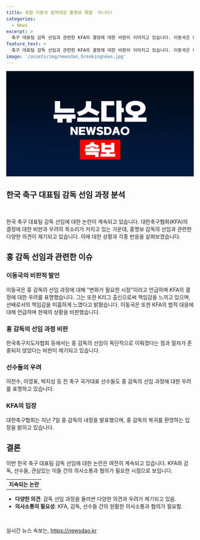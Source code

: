 ```yaml
---
title: 축협 이동국 법적대응 홍명보 폭발  아니다!
categories:
  - News
excerpt: >
  축구 대표팀 감독 선임과 관련한 KFA의 결정에 대한 비판이 이어지고 있습니다. 이동국은 변화가 필요한 시점이라며 감독 선임 과정을 비판했고, KFA의 법적 대응에 대해 언급했습니다. 홍명보 감독의 선임이 절차에 맞지 않았다는 지적과 전 축구 국가대표 선수들의 우려 목소리도 이어지고 있습니다. KFA는 홍 감독을 내정했지만, 이에 대한 논란과 비판이 계속되고 있습니다. (150자)
feature_text: >
  축구 대표팀 감독 선임과 관련한 KFA의 결정에 대한 비판이 이어지고 있습니다. 이동국은 변화가 필요한 시점이라며 감독 선임 과정을 비판했고, KFA의 법적 대응에 대해 언급했습니다. 홍명보 감독의 선임이 절차에 맞지 않았다는 지적과 전 축구 국가대표 선수들의 우려 목소리도 이어지고 있습니다. KFA는 홍 감독을 내정했지만, 이에 대한 논란과 비판이 계속되고 있습니다. (150자)
image: '/assets/img/newsdao_breakingnews.jpg'
---
```


<p><img src="/assets/img/newsdao_breakingnews.jpg" alt="ontimetimes 속보" /></p>

<h2><b>한국 축구 대표팀 감독 선임 과정 분석</b></h2>

<p data-ke-size="size16">&nbsp;</p>

<p>한국 축구 대표팀 감독 선임에 대한 논란이 계속되고 있습니다. 대한축구협회(KFA)의 결정에 대한 비판과 우려의 목소리가 커지고 있는 가운데, 홍명보 감독의 선임과 관련한 다양한 의견이 제기되고 있습니다. 이에 대한 상황과 각종 반응을 살펴보겠습니다.</p>

<h2 data-ke-size="size26">홍 감독 선임과 관련한 이슈</h2>

<h3><b>이동국의 비판적 발언</b></h3>

<p>이동국은 홍 감독의 선임 과정에 대해 "변화가 필요한 시점"이라고 언급하며 KFA의 결정에 대한 우려를 표명했습니다. 그는 또한 K리그 출신으로써 책임감을 느끼고 있으며, 선배로서의 책임감을 미흡하게 느꼈다고 밝혔습니다. 이동국은 또한 KFA의 법적 대응에 대해 언급하며 현재의 상황을 비판했습니다.</p>

<h3><b>홍 감독의 선임 과정 비판</b></h3>

<p>한국축구지도자협회 등에서는 홍 감독의 선임이 독단적으로 이뤄졌다는 점과 절차가 존중되지 않았다는 비판이 제기되고 있습니다.</p>

<h3><b>선수들의 우려</b></h3>

<p>이천수, 이영표, 박지성 등 전 축구 국가대표 선수들도 홍 감독의 선임 과정에 대한 우려를 표명하고 있습니다.</p>

<h3><b>KFA의 입장</b></h3>

<p>대한축구협회는 지난 7일 홍 감독의 내정을 발표했으며, 홍 감독의 복귀를 환영하는 입장을 밝히고 있습니다.</p>

<h2 data-ke-size="size26">결론</h2>

<p>이번 한국 축구 대표팀 감독 선임에 대한 논란은 여전히 계속되고 있습니다. KFA와 감독, 선수들, 관심있는 이들 간의 의사소통과 협의가 필요한 시점으로 보입니다.</p>

<table>
  <tr>
    <td style="text-align: center; height: 17px;"><b>지속되는 논란</b></td>
  </tr>
</table>

<ul>
  <li><b>다양한 의견</b>: 감독 선임 과정을 둘러싼 다양한 의견과 우려가 제기되고 있음.</li>
  <li><b>의사소통의 필요성</b>: KFA, 감독, 선수들 간의 원활한 의사소통과 협의가 필요함.</li>
</ul>

<p data-ke-size="size16">&nbsp;</p>
실시간 뉴스 속보는, <a href="https://newsdao.kr" rel="dofollow">https://newsdao.kr</a>



